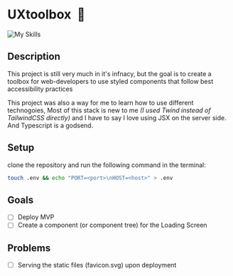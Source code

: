 # UXtoolbox&nbsp; 🧰

![My Skills](https://go-skill-icons.vercel.app/api/icons?i=ts,hono,deno,tailwindcss)

## Description

This project is still very much in it's infnacy, but the goal is to create a toolbox for web-developers to use styled components that follow best accessibility practices

This project was also a way for me to learn how to use different technogoies, Most of this stack is new to me _(I used Twind instead of TailwindCSS directly)_ and I have to say I love using JSX on the server side. And Typescript is a godsend.

## Setup

clone the repository and run the following command in the terminal:

```bash
touch .env && echo "PORT=<port>\nHOST=<host>" > .env
```

## Goals

- [ ] Deploy MVP
- [ ] Create a component (or component tree) for the Loading Screen

## Problems

- [ ] Serving the static files (favicon.svg) upon deployment

